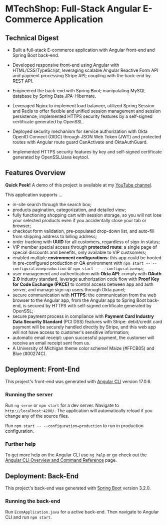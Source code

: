 # MTechShop: Full-Stack Angular E-Commerce Application

## Technical Digest
- Built a full-stack E-commerce application with Angular front-end and Spring Boot back-end.

- Developed responsive front-end using Angular with HTML/CSS/TypeScript, leveraging scalable Angular
Reactive Form API and payment processing Stripe API; coupling with the back-end by REST API.

- Engineered the back-end with Spring Boot; manipulating MySQL database by Spring Data JPA-Hibernate.

- Leveraged Nginx to implement load balancer, utilized Spring Session and Redis to offer flexible and unified session
management and session persistence; implemented HTTPS security features by a self-signed certificate generated by OpenSSL.

- Deployed security mechanism for service authorization with Okta OpenID Connect (OIDC) through JSON Web
Token (JWT) and protected routes with Angular route guard CanActivate and OktaAuthGuard.

- Implemented HTTPS security features by key and self-signed certificate generated by OpenSSL/Java keytool.


## Features Overview
**Quick Peek!** A demo of this project is available at my  [YouTube channel](https://youtu.be/pprUfjNgJL0).


This application supports ...

- in-site search through the search box;
- products pagination, categorization, and detailed view;
- fully functioning shopping cart with session storage, so you will not lose your selected products even if you accidentally close your tab or browser;
- checkout form validation, pre-populated drop-down list, and auto-fill from shipping address to billing address;
- order tracking with **UUID** for all customers, regardless of sign-in status;
- VIP member special access through **protected route**: a single page of special discounts and benefits, only available to VIP custsomers;
- enabled multiple **environment configurations**: this app could be booted in pre-configured production or QA environment with `npm start -- --configuration=production` or `npm start -- --configuration=qa`;
- user management and authentication with **Okta API**: comply with **OAuth 2.0** industry standard, leverage authorization code flow with **Proof Key for Code Exchange (PKCE)** to control access between app and auth server, and manage sign-up users through Okta panel;
- secure communication with **HTTPS**: the communication from the web browser to the Angular app, from the Angular app to Spring Boot back-end, is secured by HTTPS with self-signed certificate generated by OpenSSL;
- secure payment process in compliance with **Payment Card Industry Data Security Standard** (PCI DSS) features with Stripe: debit/credit card payment will be securely handled directly by Stripe, and this web app will not have access to customer's sensitive information;
- automatic email receipt: upon successful payment, the customer will receive an email receipt sent from us.
- A University of Michigan theme color scheme! Maize (#FFCB05) and Blue (#00274C).

## Deployment: Front-End

This project's front-end was generated with [Angular CLI](https://github.com/angular/angular-cli) version 17.0.6.

### Running the server

Run `ng serve` or `npm start` for a dev server. Navigate to `http://localhost:4200/`. The application will automatically reload if you change any of the source files.

Run `npm start -- --configuration=production` to run in production configuration.

### Further help

To get more help on the Angular CLI use `ng help` or go check out the [Angular CLI Overview and Command Reference](https://angular.io/cli) page.

## Deployment: Back-End

This project's back-end was generated with [Spring Boot](https://spring.io/projects/spring-boot/) version 3.2.0.

### Running the back-end

Run `EcomApplication.java` for a active back-end. Then navigate to Angular CLI and run `npm start`. 

